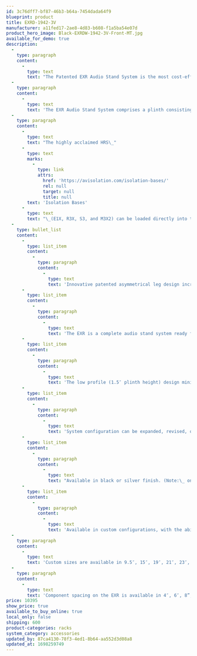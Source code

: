 ```yaml
---
id: 3c76dff7-bf87-46b3-b64a-7454dada64f9
blueprint: product
title: EXRD-1942-3V
manufacturer: a11fed17-2ae8-4d83-b608-f1a5ba54e07d
product_hero_image: Black-EXRDW-1942-3V-Front-MT.jpg
available_for_demo: true
description:
  -
    type: paragraph
    content:
      -
        type: text
        text: "The Patented EXR Audio Stand System is the most cost-effective, high-performance audio stand system developed by HRS (US Patent No.: 11,751,682).\_ This Patent Pending design has a unique asymmetrical 4-leg vertical support system that increases frame stiffness and overall performance compared to traditional 3 or 4-leg designs."
  -
    type: paragraph
    content:
      -
        type: text
        text: 'The EXR Audio Stand System comprises a plinth consisting of billet-machined aluminum front trim, proprietary HRS-constrained layer damping system, as well as custom pressed resin fabric composite top and bottom plates. The vertical structure of the EXR Audio Stand System consists of a custom modular billet-machined aluminum support system with an internal energy dissipation system.'
  -
    type: paragraph
    content:
      -
        type: text
        text: "The highly acclaimed HRS\_"
      -
        type: text
        marks:
          -
            type: link
            attrs:
              href: 'https://avisolation.com/isolation-bases/'
              rel: null
              target: null
              title: null
        text: 'Isolation Bases'
      -
        type: text
        text: "\_(E1X, R3X, S3, and M3X2) can be loaded directly into the EXR Audio Stand System at any, or all, shelf locations, for even better overall performance. Unlike the other HRS Audio Stands, HRS Isolation Bases are not required in the EXR Audio Stand System. The EXR plinth used in the structure of the audio stand system can be used to support the component directly."
  -
    type: bullet_list
    content:
      -
        type: list_item
        content:
          -
            type: paragraph
            content:
              -
                type: text
                text: 'Innovative patented asymmetrical leg design increases rigidity and performance.'
      -
        type: list_item
        content:
          -
            type: paragraph
            content:
              -
                type: text
                text: 'The EXR is a complete audio stand system ready for your components. You can selectively add any HRS Isolation Base at any location.'
      -
        type: list_item
        content:
          -
            type: paragraph
            content:
              -
                type: text
                text: 'The low profile (1.5″ plinth height) design minimizes the total vertical height, which makes the EXR the most space-efficient HRS Audio Stand.'
      -
        type: list_item
        content:
          -
            type: paragraph
            content:
              -
                type: text
                text: 'System configuration can be expanded, revised, or upgraded at any time (preserves value)'
      -
        type: list_item
        content:
          -
            type: paragraph
            content:
              -
                type: text
                text: "Available in black or silver finish. (Note:\_ on silver EXR Audio Stand Systems, the left and right sides, as well as the back of the plinth, are a black finish.)"
      -
        type: list_item
        content:
          -
            type: paragraph
            content:
              -
                type: text
                text: 'Available in custom configurations, with the ability to support as many or as few components as needed'
  -
    type: paragraph
    content:
      -
        type: text
        text: 'Custom sizes are available in 9.5″, 15″, 19″, 21″, 23″, and 25″ width with any customer-specified depth, making it the most affordable HRS Audio Stand for any component.'
  -
    type: paragraph
    content:
      -
        type: text
        text: 'Component spacing on the EXR is available in 4″, 6″, 8”, 10”, or 12″, as well as custom component spacing of 14″, 16″, and 18″.'
price: 10395
show_price: true
available_to_buy_online: true
local_only: false
shipping: 600
product-categories: racks
system_category: accessories
updated_by: 87ca4130-78f3-4ed1-8b64-aa552d3d08a8
updated_at: 1698259749
---
```


